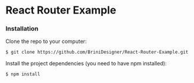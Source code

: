 # React Router Example

### Installation

Clone the repo to your computer:

```sh
$ git clone https://github.com/BriniDesigner/React-Router-Example.git
```

Install the project dependencies (you need to have npm installed):

```sh
$ npm install
```